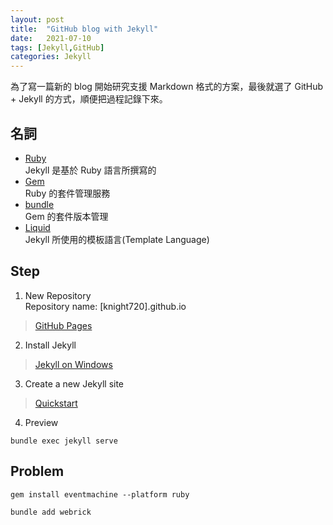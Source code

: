 ```yaml
---
layout: post
title:  "GitHub blog with Jekyll"
date:   2021-07-10
tags: [Jekyll,GitHub]
categories: Jekyll
---
```


為了寫一篇新的 blog 開始研究支援 Markdown 格式的方案，最後就選了 GitHub + Jekyll 的方式，順便把過程記錄下來。

## 名詞
- [Ruby](https://www.ruby-lang.org/)  
Jekyll 是基於 Ruby 語言所撰寫的
- [Gem](https://rubygems.org/)  
Ruby 的套件管理服務
- [bundle](https://bundler.io/)  
Gem 的套件版本管理
- [Liquid](https://shopify.github.io/liquid/)  
Jekyll 所使用的模板語言(Template Language)

## Step

1. New Repository  
Repository name: [knight720].github.io  
> [GitHub Pages](https://pages.github.com/)

2. Install Jekyll  
> [Jekyll on Windows](https://jekyllrb.com/docs/installation/windows/)  

3. Create a new Jekyll site  
> [Quickstart](https://jekyllrb.com/docs/)  

4. Preview  
```
bundle exec jekyll serve
```

## Problem
```
gem install eventmachine --platform ruby
```

```
bundle add webrick
```